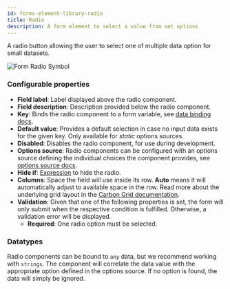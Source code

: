 ```yaml
---
id: forms-element-library-radio
title: Radio
description: A form element to select a value from set options
---
```


A radio button allowing the user to select one of multiple data option for small datasets.

<img src="/img/form-icons/form-radio.svg" alt="Form Radio Symbol" />

### Configurable properties

- **Field label**: Label displayed above the radio component.
- **Field description**: Description provided below the radio component.
- **Key**: Binds the radio component to a form variable, see [data binding docs](../configuration/forms-config-data-binding.md).
- **Default value**: Provides a default selection in case no input data exists for the given key. Only available for _static_ options sources.
- **Disabled**: Disables the radio component, for use during development.
- **Options source**: Radio components can be configured with an options source defining the individual choices the component provides, see [options source docs](../configuration/forms-config-options.md).
- **Hide if**: [Expression](../../feel/language-guide/feel-expressions-introduction.md) to hide the radio.
- **Columns**: Space the field will use inside its row. **Auto** means it will automatically adjust to available space in the row. Read more about the underlying grid layout in the [Carbon Grid documentation](https://carbondesignsystem.com/elements/2x-grid/overview/).
- **Validation**: Given that one of the following properties is set, the form will only submit when the respective condition is fulfilled. Otherwise, a validation error will be displayed.
  - **Required**: One radio option must be selected.

### Datatypes

Radio components can be bound to `any` data, but we recommend working with `strings`. The component will correlate the data value with the appropriate option defined in the options source. If no option is found, the data will simply be ignored.
